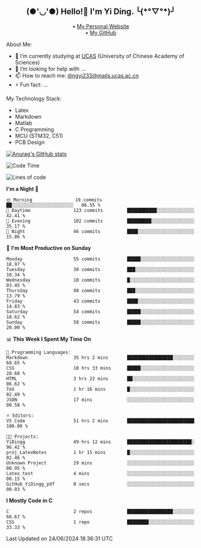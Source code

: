 <h2 align="center">(●'◡'●) Hello!👋 I'm Yi Ding. ╰(*°▽°*)╯</h2>
<p align="center">
  • <a href="https://yidingg.github.io/YiDingg/#/">My Personal Website</a><br>
  • <a href="https://github.com/YiDingg">My GitHub</a>
</p>

About Me:
- 🔭 I’m currently studying at [UCAS](https://www.ucas.ac.cn/) (University of Chinese Academy of Sciences)
- 🤔 I’m looking for help with ...
- 📫 How to reach me: dingyi233@mails.ucas.ac.cn
- ⚡ Fun fact: ...

My Technology Stack:
- Latex
- Markdown
- Matlab
- C Programming
- MCU (STM32, C51)
- PCB Design

[![Anurag's GitHub stats](https://github-readme-stats.vercel.app/api?username=YiDingg)](https://github.com/anuraghazra/github-readme-stats)

<!--START_SECTION:waka-->
![Code Time](http://img.shields.io/badge/Code%20Time-76%20hrs%2021%20mins-blue)

![Lines of code](https://img.shields.io/badge/From%20Hello%20World%20I%27ve%20Written-405.1%20thousand%20lines%20of%20code-blue)

**I'm a Night 🦉** 

```text
🌞 Morning                19 commits          ██░░░░░░░░░░░░░░░░░░░░░░░   06.55 % 
🌆 Daytime                123 commits         ███████████░░░░░░░░░░░░░░   42.41 % 
🌃 Evening                102 commits         █████████░░░░░░░░░░░░░░░░   35.17 % 
🌙 Night                  46 commits          ████░░░░░░░░░░░░░░░░░░░░░   15.86 % 
```
📅 **I'm Most Productive on Sunday** 

```text
Monday                   55 commits          █████░░░░░░░░░░░░░░░░░░░░   18.97 % 
Tuesday                  30 commits          ███░░░░░░░░░░░░░░░░░░░░░░   10.34 % 
Wednesday                10 commits          █░░░░░░░░░░░░░░░░░░░░░░░░   03.45 % 
Thursday                 40 commits          ███░░░░░░░░░░░░░░░░░░░░░░   13.79 % 
Friday                   43 commits          ████░░░░░░░░░░░░░░░░░░░░░   14.83 % 
Saturday                 54 commits          █████░░░░░░░░░░░░░░░░░░░░   18.62 % 
Sunday                   58 commits          █████░░░░░░░░░░░░░░░░░░░░   20.00 % 
```


📊 **This Week I Spent My Time On** 

```text
💬 Programming Languages: 
Markdown                 35 hrs 2 mins       █████████████████░░░░░░░░   68.65 % 
CSS                      10 hrs 33 mins      █████░░░░░░░░░░░░░░░░░░░░   20.68 % 
HTML                     3 hrs 22 mins       ██░░░░░░░░░░░░░░░░░░░░░░░   06.62 % 
TeX                      1 hr 16 mins        █░░░░░░░░░░░░░░░░░░░░░░░░   02.49 % 
JSON                     17 mins             ░░░░░░░░░░░░░░░░░░░░░░░░░   00.58 % 

🔥 Editors: 
VS Code                  51 hrs 2 mins       █████████████████████████   100.00 % 

🐱‍💻 Projects: 
YiDingg                  49 hrs 12 mins      ████████████████████████░   96.42 % 
proj_LatexNotes          1 hr 15 mins        █░░░░░░░░░░░░░░░░░░░░░░░░   02.46 % 
Unknown Project          29 mins             ░░░░░░░░░░░░░░░░░░░░░░░░░   00.95 % 
Latex_test               4 mins              ░░░░░░░░░░░░░░░░░░░░░░░░░   00.15 % 
GitHub_YiDingg_pdf       0 secs              ░░░░░░░░░░░░░░░░░░░░░░░░░   00.03 % 
```

**I Mostly Code in C** 

```text
C                        2 repos             █████████████████░░░░░░░░   66.67 % 
CSS                      1 repo              ████████░░░░░░░░░░░░░░░░░   33.33 % 
```




 Last Updated on 24/06/2024 18:36:31 UTC
<!--END_SECTION:waka-->
